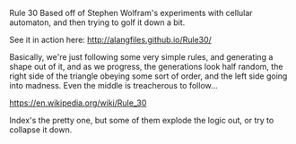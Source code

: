 Rule 30
Based off of Stephen Wolfram's experiments with cellular automaton, and then trying to golf it down a bit.

See it in action here: http://alangfiles.github.io/Rule30/

Basically, we're just following some very simple rules, and generating a shape out of it, and as we progress, the generations look half random, the right side of the triangle obeying some sort of order, and the left side going into madness. Even the middle is treacherous to follow...

https://en.wikipedia.org/wiki/Rule_30

Index's the pretty one, but some of them explode the logic out, or try to collapse it down.